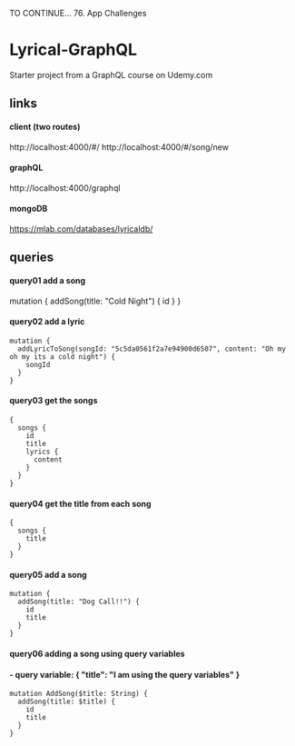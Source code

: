 TO CONTINUE... 76. App Challenges

# Lyrical-GraphQL
Starter project from a GraphQL course on Udemy.com

## links
#### client (two routes)
http://localhost:4000/#/
http://localhost:4000/#/song/new

#### graphQL
http://localhost:4000/graphql

#### mongoDB
https://mlab.com/databases/lyricaldb/

## queries
#### query01 add a song
mutation {
  addSong(title: "Cold Night") {
    id
  }
}

#### query02 add a lyric
```
mutation {
  addLyricToSong(songId: "5c5da0561f2a7e94900d6507", content: "Oh my oh my its a cold night") {
    songId
  }
}
```

#### query03 get the songs
```
{
  songs {
    id
    title
    lyrics {
      content
    }
  }
}
```

#### query04 get the title from each song
```
{
  songs {
    title
  }
}
```

#### query05 add a song
```
mutation {
  addSong(title: "Dog Call!!") {
    id
    title
  }
}
```

#### query06 adding a song using query variables
#### - query variable: { "title": "I am using the query variables" }
```
mutation AddSong($title: String) {
  addSong(title: $title) {
    id
    title
  }
}
```
